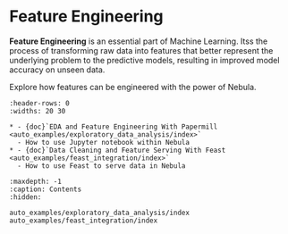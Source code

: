 # Feature Engineering

**Feature Engineering** is an essential part of Machine Learning. Itss the process
of transforming raw data into features that better represent the underlying problem
to the predictive models, resulting in improved model accuracy on unseen data.

Explore how features can be engineered with the power of Nebula.

```{list-table}
:header-rows: 0
:widths: 20 30

* - {doc}`EDA and Feature Engineering With Papermill <auto_examples/exploratory_data_analysis/index>`
  - How to use Jupyter notebook within Nebula
* - {doc}`Data Cleaning and Feature Serving With Feast <auto_examples/feast_integration/index>`
  - How to use Feast to serve data in Nebula
```


```{toctree}
:maxdepth: -1
:caption: Contents
:hidden:

auto_examples/exploratory_data_analysis/index
auto_examples/feast_integration/index
```
